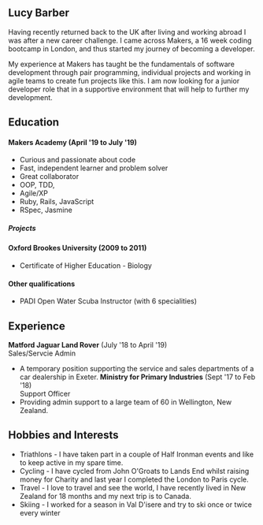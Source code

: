 ## Lucy Barber

Having recently returned back to the UK after living and working abroad I was after a new career challenge. I came across Makers, a 16 week coding bootcamp in London, and thus started my journey of becoming a developer. 

My experience at Makers has taught be the fundamentals of software development through pair programming, individual projects and working in agile teams to create fun projects like this. I am now looking for a junior developer role that in a supportive environment that will help to further my development.

## Education

#### Makers Academy (April '19 to July '19)

- Curious and passionate about code
- Fast, independent learner and problem solver
- Great collaborator
- OOP, TDD,
- Agile/XP
- Ruby, Rails, JavaScript
- RSpec, Jasmine

##### Projects 


#### Oxford Brookes University (2009 to 2011)

- Certificate of Higher Education - Biology

#### Other qualifications

- PADI Open Water Scuba Instructor (with 6 specialities)

## Experience

**Matford Jaguar Land Rover** (July '18 to April '19)    
Sales/Servcie Admin 
- A temporary position supporting the service and sales departments of a car dealership in Exeter.
**Ministry for Primary Industries** (Sept '17 to Feb '18)   
Support Officer  
- Providing admin support to a large team of 60 in Wellington, New Zealand. 

## Hobbies and Interests
- Triathlons - I have taken part in a couple of Half Ironman events and like to keep active in my spare time.
- Cycling - I have cycled from John O'Groats to Lands End whilst raising money for Charity and last year I completed the London to Paris cycle.
- Travel - I love to travel and see the world, I have recently lived in New Zealand for 18 months and my next  trip is to Canada.
- Skiing - I worked for a season in Val D'isere and try to ski once or twice every winter
